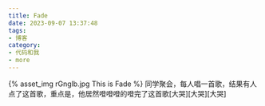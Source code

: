```yaml
---
title: Fade
date: 2023-09-07 13:37:48
tags:
- 博客
category:
- 代码和我
- more
---
```

{% asset_img rGnglb.jpg This is Fade %}
同学聚会，每人唱一首歌，结果有人点了这首歌，重点是，他居然噔噔噔的噔完了这首歌[大哭][大哭][大哭]